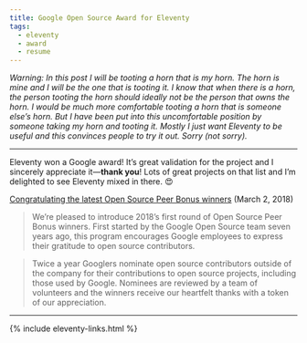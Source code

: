 ```yaml
---
title: Google Open Source Award for Eleventy
tags:
  - eleventy
  - award
  - resume
---
```


_Warning: In this post I will be tooting a horn that is my horn. The horn is mine and I will be the one that is tooting it. I know that when there is a horn, the person tooting the horn should ideally not be the person that owns the horn. I would be much more comfortable tooting a horn that is someone else’s horn. But I have been put into this uncomfortable position by someone taking my horn and tooting it. Mostly I just want Eleventy to be useful and this convinces people to try it out. Sorry (not sorry)._

---

Eleventy won a Google award! It’s great validation for the project and I sincerely appreciate it—**thank you**! Lots of great projects on that list and I’m delighted to see Eleventy mixed in there. 😍

<div class="primarylink"><a href="https://opensource.googleblog.com/2018/03/congratulating-open-source-peer-bonus-winners.html">Congratulating the latest Open Source Peer Bonus winners</a> (March 2, 2018)</div>

> We’re pleased to introduce 2018’s first round of Open Source Peer Bonus winners. First started by the Google Open Source team seven years ago, this program encourages Google employees to express their gratitude to open source contributors.

> Twice a year Googlers nominate open source contributors outside of the company for their contributions to open source projects, including those used by Google. Nominees are reviewed by a team of volunteers and the winners receive our heartfelt thanks with a token of our appreciation.

---

{% include eleventy-links.html %}
